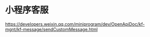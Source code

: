 # 小程序客服

https://developers.weixin.qq.com/miniprogram/dev/OpenApiDoc/kf-mgnt/kf-message/sendCustomMessage.html
